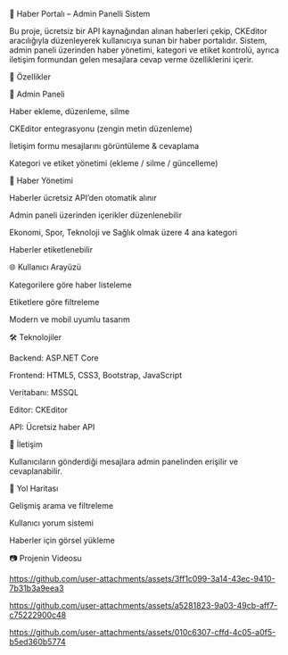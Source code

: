 📰 Haber Portalı – Admin Panelli Sistem

Bu proje, ücretsiz bir API kaynağından alınan haberleri çekip, CKEditor aracılığıyla düzenleyerek kullanıcıya sunan bir haber portalıdır.
Sistem, admin paneli üzerinden haber yönetimi, kategori ve etiket kontrolü, ayrıca iletişim formundan gelen mesajlara cevap verme özelliklerini içerir.

🚀 Özellikler

🔑 Admin Paneli

Haber ekleme, düzenleme, silme

CKEditor entegrasyonu (zengin metin düzenleme)

İletişim formu mesajlarını görüntüleme & cevaplama

Kategori ve etiket yönetimi (ekleme / silme / güncelleme)

📢 Haber Yönetimi

Haberler ücretsiz API’den otomatik alınır

Admin paneli üzerinden içerikler düzenlenebilir

Ekonomi, Spor, Teknoloji ve Sağlık olmak üzere 4 ana kategori

Haberler etiketlenebilir

🌐 Kullanıcı Arayüzü

Kategorilere göre haber listeleme

Etiketlere göre filtreleme

Modern ve mobil uyumlu tasarım

🛠️ Teknolojiler

Backend: ASP.NET Core 

Frontend: HTML5, CSS3, Bootstrap, JavaScript

Veritabanı:  MSSQL

Editor: CKEditor

API: Ücretsiz haber API 

📩 İletişim

Kullanıcıların gönderdiği mesajlara admin panelinden erişilir ve cevaplanabilir.


📌 Yol Haritası

 Gelişmiş arama ve filtreleme

 Kullanıcı yorum sistemi

 Haberler için görsel yükleme

📷 Projenin Videosu 


https://github.com/user-attachments/assets/3ff1c099-3a14-43ec-9410-7b31b3a9eea3



https://github.com/user-attachments/assets/a5281823-9a03-49cb-aff7-c75222900c48




https://github.com/user-attachments/assets/010c6307-cffd-4c05-a0f5-b5ed360b5774


